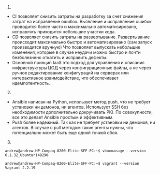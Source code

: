 1.
- CI позволяет снизить затраты на разработку за счет снижения затрат на исправление ошибок. 
  Выявление и исправление ошибок проводится более часто и максимально автоматизировано, исправлять приходится небольшие участки кода.
- CD позволяет снизить затраты на развертывание.
  Развертывание происходит максимально быстро и автоматизировано (сам запуск производится вручную)
  Что позволяет выпускать небольшие изменения, которые в случае неудачи можно быстро и почти безболезнено откатить и исправить дефекты.
- Основной принцип IaaS это подход для управления и описания инфраструктуры ЦОД через конфигурационные файлы,
  а не через ручное редактирование конфигураций на серверах или интерактивное взаимодействие, что обеспечивает идемпотентность.
2.
 - Ansible написан на Python, использует метод push, что не требует установки ни демонов, ни агентов.
   Использует SSH без необходимости дополнительно докручивать PKI. По совокупности, все это делает Ansible простым и эффективным.
 - Push более надежный. Так как не требует установки ни демонов, ни агентов.
   В случае с pull методом такие агенты нужны, что потенциально может быть еще одной точкой сбоя.
3.
```
andrew@andrew-HP-Compaq-8200-Elite-SFF-PC:~$ vboxmanage --version
6.1.32_Ubuntur149290
```
```
andrew@andrew-HP-Compaq-8200-Elite-SFF-PC:~$ vagrant --version
Vagrant 2.2.19
```
```

```
